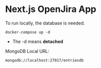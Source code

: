 # Next.js OpenJira App
To run locally, the database is needed.
```
docker-compose up -d
```

* The -d means __detached__

MongoDB Local URL:

```
mongodb://localhost:27017/entriesdb
```